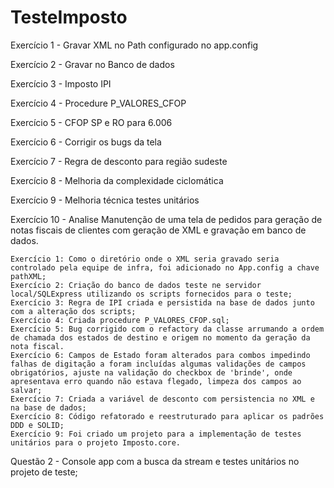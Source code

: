 # TesteImposto

Exercício 1 - Gravar XML no Path configurado no app.config

Exercício 2 - Gravar no Banco de dados

Exercício 3 - Imposto IPI

Exercício 4 - Procedure P_VALORES_CFOP

Exercício 5 - CFOP SP e RO para 6.006

Exercício 6 - Corrigir os bugs da tela

Exercício 7 - Regra de desconto para região sudeste

Exercício 8 - Melhoria da complexidade ciclomática

Exercício 9 - Melhoria técnica testes unitários

Exercício 10 - Analise
	Manutenção de uma tela de pedidos para geração de notas fiscais de clientes com geração de XML e gravação em banco de dados. 

	Exercício 1: Como o diretório onde o XML seria gravado seria controlado pela equipe de infra, foi adicionado no App.config a chave pathXML;
	Exercício 2: Criação do banco de dados teste ne servidor local/SQLExpress utilizando os scripts fornecidos para o teste;
	Exercício 3: Regra de IPI criada e persistida na base de dados junto com a alteração dos scripts;
	Exercício 4: Criada procedure P_VALORES_CFOP.sql;
	Exercício 5: Bug corrigido com o refactory da classe arrumando a ordem de chamada dos estados de destino e origem no momento da geração da nota fiscal.
	Exercício 6: Campos de Estado foram alterados para combos impedindo falhas de digitação a foram incluídas algumas validações de campos obrigatórios, ajuste na validação do checkbox de 'brinde', onde apresentava erro quando não estava flegado, limpeza dos campos ao salvar;
	Exercício 7: Criada a variável de desconto com persistencia no XML e na base de dados;
	Exercício 8: Código refatorado e reestruturado para aplicar os padrões DDD e SOLID;
	Exercício 9: Foi criado um projeto para a implementação de testes unitários para o projeto Imposto.core.

Questão 2 - Console app com a busca da stream e testes unitários no projeto de teste;
